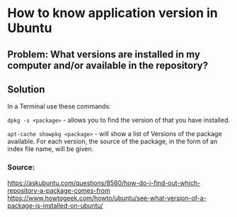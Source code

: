 # How to know application version in Ubuntu

## Problem: What versions are installed in my computer and/or available in the repository?

## Solution

In a Terminal use these commands:

```dpkg -s <package>``` - allows you to find the version of that you have installed.


```apt-cache showpkg <package>``` - will show a list of Versions of the package available. For each version, the source of the package, in the form of an index file name, will be given.


### Source: 
<https://askubuntu.com/questions/8560/how-do-i-find-out-which-repository-a-package-comes-from>
<https://www.howtogeek.com/howto/ubuntu/see-what-version-of-a-package-is-installed-on-ubuntu/>
